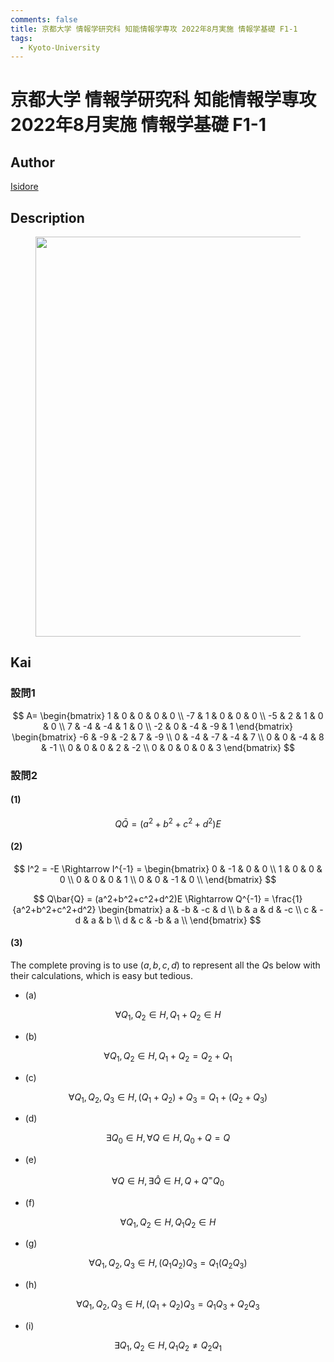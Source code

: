 ```yaml
---
comments: false
title: 京都大学 情報学研究科 知能情報学専攻 2022年8月実施 情報学基礎 F1-1
tags:
  - Kyoto-University
---
```

# 京都大学 情報学研究科 知能情報学専攻 2022年8月実施 情報学基礎 F1-1

## **Author**
[Isidore](https://github.com/heacsing)

## **Description**
<figure style="text-align:center;">
  <img src="https://s2.loli.net/2024/06/27/KiB4xw9ncTDaLs7.png" width="640"/>
</figure>

## **Kai**
### 設問1

$$
A=
\begin{bmatrix}
    1 & 0 & 0 & 0 & 0 \\
    -7 & 1 & 0 & 0 & 0 \\
    -5 & 2 & 1 & 0 & 0 \\
    7 & -4 & -4 & 1 & 0 \\
    -2 & 0 & -4 & -9 & 1
\end{bmatrix}
\begin{bmatrix}
    -6 & -9 & -2 & 7 & -9 \\ 
    0 & -4 & -7 & -4 & 7 \\ 
    0 & 0 & -4 & 8 & -1 \\
    0 & 0 & 0 & 2 & -2 \\
    0 & 0 & 0 & 0 & 3 
\end{bmatrix}
$$

### 設問2
#### (1)

$$
Q\bar{Q} = (a^2+b^2+c^2+d^2)E 
$$

#### (2)

$$
I^2 = -E \Rightarrow I^{-1} = 
\begin{bmatrix}
    0 & -1 & 0 & 0 \\
    1 & 0 & 0 & 0 \\
    0 & 0 & 0 & 1 \\
    0 & 0 & -1 & 0 \\
\end{bmatrix}
$$

$$
Q\bar{Q} = (a^2+b^2+c^2+d^2)E \Rightarrow Q^{-1} = \frac{1}{a^2+b^2+c^2+d^2}
\begin{bmatrix}
    a & -b & -c & d \\
    b & a & d & -c \\
    c & -d & a & b \\
    d & c & -b & a \\
\end{bmatrix}
$$

#### (3)

The complete proving is to use $(a, b, c, d)$ to represent all the $Q$s below with their calculations, which is easy but tedious.

- (a)  
  
$$
\forall Q_1, Q_2 \in H, Q_1 + Q_2 \in H
$$

- (b)
  
$$
\forall Q_1, Q_2 \in H, Q_1 + Q_2 = Q_2 + Q_1
$$

- (c\) 
  
$$
\forall Q_1, Q_2, Q_3 \in H, (Q_1 + Q_2) + Q_3 = Q_1 + (Q_2 + Q_3)
$$

- (d) 
  
$$
\exists Q_0 \in H,  \forall Q \in H, Q_0 + Q = Q
$$

- (e) 
  
$$
\forall Q \in H, \exists \hat{Q} \in H,  Q + Q^ = Q_0
$$

- (f) 
  
$$
\forall Q_1, Q_2 \in H, Q_1Q_2 \in H
$$

- (g)
  
$$
\forall Q_1, Q_2, Q_3 \in H, (Q_1Q_2)Q_3 = Q_1(Q_2Q_3)
$$

- (h) 
  
$$
\forall Q_1, Q_2, Q_3 \in H, (Q_1 + Q_2)Q_3 = Q_1Q_3 + Q_2Q_3
$$

- (i) 
  
$$
\exists Q_1, Q_2 \in H, Q_1Q_2 \neq Q_2Q_1
$$
